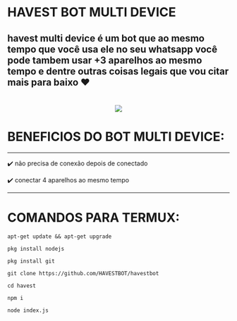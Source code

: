 # HAVEST BOT MULTI DEVICE
havest multi device é um bot que ao mesmo tempo que você usa ele no seu whatsapp você pode tambem usar +3 aparelhos ao mesmo tempo e dentre outras coisas legais que vou citar mais para baixo ❤️
---
<h1 align="center">
<img src= "https://media.giphy.com/media/GyChnsTnX8bDi/giphy.gif">

# BENEFICIOS DO BOT MULTI DEVICE:
---
✔️ não precisa de conexão depois de conectado

✔️ conectar 4 aparelhos ao mesmo tempo 

---

# COMANDOS PARA TERMUX:
  
```
apt-get update && apt-get upgrade
```
```
pkg install nodejs
```
```
pkg install git
```
```
git clone https://github.com/HAVESTBOT/havestbot
```
```
cd havest
```
```
npm i
```
```
node index.js
```
  
  
  
